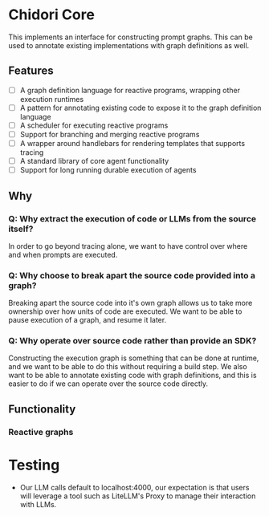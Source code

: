 # Chidori Core

This implements an interface for constructing prompt graphs.
This can be used to annotate existing implementations with graph definitions as well.

## Features

- [ ] A graph definition language for reactive programs, wrapping other execution runtimes
- [ ] A pattern for annotating existing code to expose it to the graph definition language
- [ ] A scheduler for executing reactive programs
- [ ] Support for branching and merging reactive programs
- [ ] A wrapper around handlebars for rendering templates that supports tracing
- [ ] A standard library of core agent functionality
- [ ] Support for long running durable execution of agents

## Why

### Q: Why extract the execution of code or LLMs from the source itself?
In order to go beyond tracing alone, we want to have control over where and when prompts are executed.

### Q: Why choose to break apart the source code provided into a graph?
Breaking apart the source code into it's own graph allows us to take more ownership over how units of code are executed.
We want to be able to pause execution of a graph, and resume it later.

### Q: Why operate over source code rather than provide an SDK?
Constructing the execution graph is something that can be done at runtime, and we want to be able to do this without requiring a build step.
We also want to be able to annotate existing code with graph definitions, and this is easier to do if we can operate over the source code directly.


## Functionality

### Reactive graphs



# Testing
* Our LLM calls default to localhost:4000, our expectation is that users will leverage a tool such as LiteLLM's Proxy to manage their interaction with LLMs.